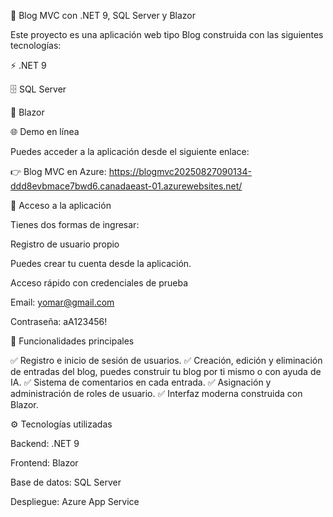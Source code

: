 📖 Blog MVC con .NET 9, SQL Server y Blazor

Este proyecto es una aplicación web tipo Blog construida con las siguientes tecnologías:

⚡ .NET 9

🗄️ SQL Server

🎨 Blazor

🌐 Demo en línea

Puedes acceder a la aplicación desde el siguiente enlace:

👉 Blog MVC en Azure: https://blogmvc20250827090134-ddd8evbmace7bwd6.canadaeast-01.azurewebsites.net/

🔑 Acceso a la aplicación

Tienes dos formas de ingresar:

Registro de usuario propio

Puedes crear tu cuenta desde la aplicación.

Acceso rápido con credenciales de prueba

Email: yomar@gmail.com

Contraseña: aA123456!

📝 Funcionalidades principales

✅ Registro e inicio de sesión de usuarios.
✅ Creación, edición y eliminación de entradas del blog, puedes construir tu blog por ti mismo o con ayuda de IA.
✅ Sistema de comentarios en cada entrada.
✅ Asignación y administración de roles de usuario.
✅ Interfaz moderna construida con Blazor.

⚙️ Tecnologías utilizadas

Backend: .NET 9

Frontend: Blazor

Base de datos: SQL Server

Despliegue: Azure App Service
